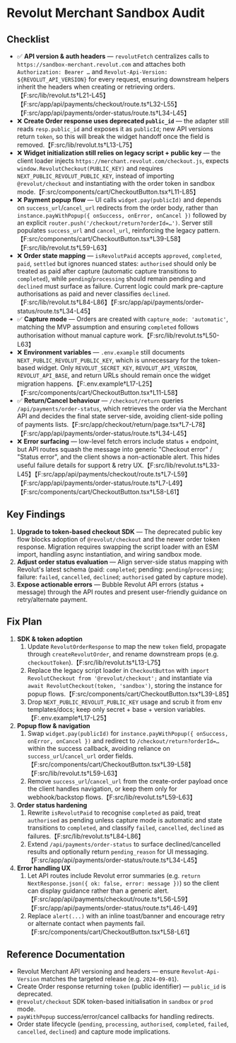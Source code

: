 # Revolut Merchant Sandbox Audit

## Checklist
- ✅ **API version & auth headers** — `revolutFetch` centralizes calls to `https://sandbox-merchant.revolut.com` and attaches both `Authorization: Bearer …` and `Revolut-Api-Version: ${REVOLUT_API_VERSION}` for every request, ensuring downstream helpers inherit the headers when creating or retrieving orders.【F:src/lib/revolut.ts†L21-L45】【F:src/app/api/payments/checkout/route.ts†L32-L55】【F:src/app/api/payments/order-status/route.ts†L34-L45】
- ❌ **Create Order response uses deprecated `public_id`** — the adapter still reads `resp.public_id` and exposes it as `publicId`; new API versions return `token`, so this will break the widget handoff once the field is removed.【F:src/lib/revolut.ts†L13-L75】
- ❌ **Widget initialization still relies on legacy script + public key** — the client loader injects `https://merchant.revolut.com/checkout.js`, expects `window.RevolutCheckout(PUBLIC_KEY)` and requires `NEXT_PUBLIC_REVOLUT_PUBLIC_KEY`, instead of importing `@revolut/checkout` and instantiating with the order token in sandbox mode.【F:src/components/cart/CheckoutButton.tsx†L11-L85】
- ❌ **Payment popup flow** — UI calls `widget.pay(publicId)` and depends on `success_url`/`cancel_url` redirects from the order body, rather than `instance.payWithPopup({ onSuccess, onError, onCancel })` followed by an explicit `router.push('/checkout/return?orderId=…')`. Server still populates `success_url` and `cancel_url`, reinforcing the legacy pattern.【F:src/components/cart/CheckoutButton.tsx†L39-L58】【F:src/lib/revolut.ts†L59-L63】
- ❌ **Order state mapping** — `isRevolutPaid` accepts `approved`, `completed`, `paid`, `settled` but ignores nuanced states: `authorised` should only be treated as paid after capture (automatic capture transitions to `completed`), while `pending`/`processing` should remain pending and `declined` must surface as failure. Current logic could mark pre-capture authorisations as paid and never classifies `declined`.【F:src/lib/revolut.ts†L84-L86】【F:src/app/api/payments/order-status/route.ts†L34-L45】
- ✅ **Capture mode** — Orders are created with `capture_mode: 'automatic'`, matching the MVP assumption and ensuring `completed` follows authorisation without manual capture work.【F:src/lib/revolut.ts†L50-L63】
- ❌ **Environment variables** — `.env.example` still documents `NEXT_PUBLIC_REVOLUT_PUBLIC_KEY`, which is unnecessary for the token-based widget. Only `REVOLUT_SECRET_KEY`, `REVOLUT_API_VERSION`, `REVOLUT_API_BASE`, and return URLs should remain once the widget migration happens.【F:.env.example†L17-L25】【F:src/components/cart/CheckoutButton.tsx†L11-L58】
- ✅ **Return/Cancel behaviour** — `/checkout/return` queries `/api/payments/order-status`, which retrieves the order via the Merchant API and decides the final state server-side, avoiding client-side polling of payments lists.【F:src/app/checkout/return/page.tsx†L7-L78】【F:src/app/api/payments/order-status/route.ts†L34-L45】
- ❌ **Error surfacing** — low-level fetch errors include status + endpoint, but API routes squash the message into generic "Checkout error" / "Status error", and the client shows a non-actionable alert. This hides useful failure details for support & retry UX.【F:src/lib/revolut.ts†L33-L45】【F:src/app/api/payments/checkout/route.ts†L7-L59】【F:src/app/api/payments/order-status/route.ts†L7-L49】【F:src/components/cart/CheckoutButton.tsx†L58-L61】

## Key Findings
1. **Upgrade to token-based checkout SDK** — The deprecated public key flow blocks adoption of `@revolut/checkout` and the newer order token response. Migration requires swapping the script loader with an ESM import, handling async instantiation, and wiring sandbox mode.
2. **Adjust order status evaluation** — Align server-side status mapping with Revolut's latest schema (paid: `completed`; pending: `pending`/`processing`; failure: `failed`, `cancelled`, `declined`; `authorised` gated by capture mode).
3. **Expose actionable errors** — Bubble Revolut API errors (status + message) through the API routes and present user-friendly guidance on retry/alternate payment.

## Fix Plan
1. **SDK & token adoption**
   1. Update `RevolutOrderResponse` to map the new `token` field, propagate through `createRevolutOrder`, and rename downstream props (e.g. `checkoutToken`).【F:src/lib/revolut.ts†L13-L75】
   2. Replace the legacy script loader in `CheckoutButton` with `import RevolutCheckout from '@revolut/checkout';` and instantiate via `await RevolutCheckout(token, 'sandbox')`, storing the instance for popup flows.【F:src/components/cart/CheckoutButton.tsx†L39-L85】
   3. Drop `NEXT_PUBLIC_REVOLUT_PUBLIC_KEY` usage and scrub it from env templates/docs; keep only secret + base + version variables.【F:.env.example†L17-L25】
2. **Popup flow & navigation**
   1. Swap `widget.pay(publicId)` for `instance.payWithPopup({ onSuccess, onError, onCancel })` and redirect to `/checkout/return?orderId=…` within the success callback, avoiding reliance on `success_url`/`cancel_url` order fields.【F:src/components/cart/CheckoutButton.tsx†L39-L58】【F:src/lib/revolut.ts†L59-L63】
   2. Remove `success_url`/`cancel_url` from the create-order payload once the client handles navigation, or keep them only for webhook/backstop flows.【F:src/lib/revolut.ts†L59-L63】
3. **Order status hardening**
   1. Rewrite `isRevolutPaid` to recognise `completed` as paid, treat `authorised` as pending unless capture mode is automatic and state transitions to `completed`, and classify `failed`, `cancelled`, `declined` as failures.【F:src/lib/revolut.ts†L84-L86】
   2. Extend `/api/payments/order-status` to surface declined/cancelled results and optionally return `pending_reason` for UI messaging.【F:src/app/api/payments/order-status/route.ts†L34-L45】
4. **Error handling UX**
   1. Let API routes include Revolut error summaries (e.g. `return NextResponse.json({ ok: false, error: message })`) so the client can display guidance rather than a generic alert.【F:src/app/api/payments/checkout/route.ts†L56-L59】【F:src/app/api/payments/order-status/route.ts†L46-L49】
   2. Replace `alert(...)` with an inline toast/banner and encourage retry or alternate contact when payments fail.【F:src/components/cart/CheckoutButton.tsx†L58-L61】

## Reference Documentation
- Revolut Merchant API versioning and headers — ensure `Revolut-Api-Version` matches the targeted release (e.g. `2024-09-01`).
- Create Order response returning `token` (public identifier) — `public_id` is deprecated.
- `@revolut/checkout` SDK token-based initialisation in `sandbox` or `prod` mode.
- `payWithPopup` success/error/cancel callbacks for handling redirects.
- Order state lifecycle (`pending`, `processing`, `authorised`, `completed`, `failed`, `cancelled`, `declined`) and capture mode implications.
